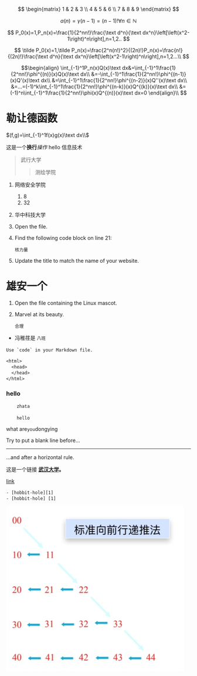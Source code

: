 $$
\begin{matrix}
   1 & 2 & 3 \\
   4 & 5 & 6 \\
   7 & 8 & 9
  \end{matrix}
$$

$$
\alpha(n)=\gamma(n-1)=(n-1)!\forall n \in\mathbb N
$$

$$
P_0(x)=1,P_n(x)=\frac{1}{2^nn!}\frac{\text d^n}{\text dx^n}\left[\left(x^2-1\right)^n\right],n=1,2..
$$

$$
\tilde P_0(x)=1,\tilde P_n(x)=\frac{2^n(n!)^2}{(2n)!}P_n(x)=\frac{n!}{(2n)!}\frac{\text d^n}{\text dx^n}\left[\left(x^2-1\right)^n\right],n=1,2...\\
$$

$$\begin{align}   \int_{-1}^1P_n(x)Q(x)\text dx&=\int_{-1}^1\frac{1}{2^nn!}\phi^{(n)}(x)Q(x)\text dx\\ &=-\int_{-1}^1\frac{1}{2^nn!}\phi^{(n-1)}(x)Q'(x)\text dx\\ &=\int_{-1}^1\frac{1}{2^nn!}\phi^{(n-2)}(x)Q''(x)\text dx\\ &=...=(-1)^k\int_{-1}^1\frac{1}{2^nn!}\phi^{(n-k)}(x)Q^{(k)}(x)\text dx\\ &=(-1)^n\int_{-1}^1\frac{1}{2^nn!}\phi(x)Q^{(n)}(x)\text dx=0 \end{align}\\
$$



# 勒让德函数
$(f,g)=\int_{-1}^1f(x)g(x)\text dx\\$

这是一个**换行***操作*
hello
信息技术

>武行大学
>>测绘学院

1. 网络安全学院
    1. 8
    2. 32
2. 华中科技大学


1.  Open the file.
2.  Find the following code block on line 21:

        核力量

3.  Update the title to match the name of your website.

# 雄安一个
1.  Open the file containing the Linux mascot.
2.  Marvel at its beauty.
        
        合理

- 冯稚荏是 `八班`

``Use `code` in your Markdown file.``

    <html>
      <head>
      </head>
    </html>


### hello
        zhata

        hello



what are`you`dongying

Try to put a blank line before...

---

...and after a horizontal rule.

这是一个链接 **[武汉大学](https://markdown.com.cn  "最好的大学")。**

[link](https://www.example.com/my%20great%20page)

    - [hobbit-hole][1]
    - [hobbit-hole] [1]

[![算法](算法.jpg  "hello")](https://markdown.com.cn)


